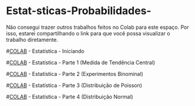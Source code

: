 # Estat-sticas-Probabilidades-


Não consegui trazer outros trabalhos feitos no Colab para este espaço. Por isso, estarei compartilhando o link para que você possa visualizar o trabalho diretamente.

#[COLAB](https://colab.research.google.com/drive/17qkrdacQsO6qaQbXWWqh5Qz1-x2uQIfH?usp=sharing) - Estatística - Iniciando

#[COLAB](https://colab.research.google.com/drive/141TXkWPVxJyvBk4uMDgtzRqdfa1zqHmd?usp=sharing) - Estatística - Parte 1 (Medida de Tendência Central)

#[COLAB](https://colab.research.google.com/drive/1oWlX7LZgHoLOtv-_Jo02gDllfZpRf2m9?usp=sharing) - Estatística - Parte 2 (Experimentos Binominal)

#[COLAB](https://colab.research.google.com/drive/1ab5hY9ajHD3h-FOpePsvGzeMCC3JkXSX?usp=sharing) - Estatística - Parte 3 (Distribuição de Poisson)

#[COLAB](https://colab.research.google.com/drive/1SKSlY2OUwTXw0iqHVARzDiVJCphRnXAh?usp=sharing) - Estatística - Parte 4 (Distribuição Normal)

